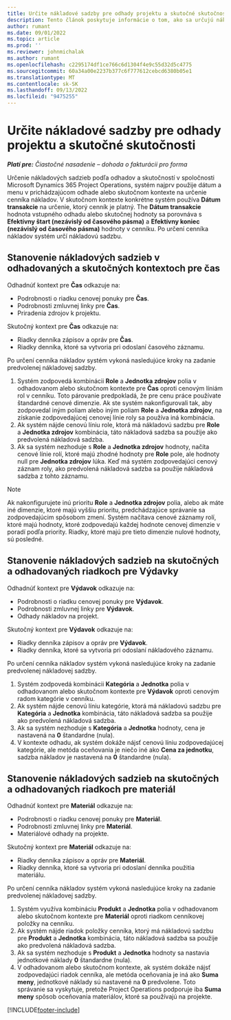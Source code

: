 ```yaml
---
title: Určite nákladové sadzby pre odhady projektu a skutočné skutočnosti
description: Tento článok poskytuje informácie o tom, ako sa určujú nákladové sadzby pre odhady a skutočné hodnoty projektu.
author: rumant
ms.date: 09/01/2022
ms.topic: article
ms.prod: ''
ms.reviewer: johnmichalak
ms.author: rumant
ms.openlocfilehash: c2295174df1ce766c6d1304f4e9c55d32d5c4775
ms.sourcegitcommit: 60a34a00e2237b377c6f777612cebcd6380b05e1
ms.translationtype: MT
ms.contentlocale: sk-SK
ms.lasthandoff: 09/13/2022
ms.locfileid: "9475255"
---
```

# <a name="determine-cost-rates-for-project-estimates-and-actuals"></a>Určite nákladové sadzby pre odhady projektu a skutočné skutočnosti

_**Platí pre:** Čiastočné nasadenie – dohoda o fakturácii pro forma_

Určenie nákladových sadzieb podľa odhadov a skutočností v spoločnosti Microsoft Dynamics 365 Project Operations, systém najprv použije dátum a menu v prichádzajúcom odhade alebo skutočnom kontexte na určenie cenníka nákladov. V skutočnom kontexte konkrétne systém používa **Dátum transakcie** na určenie, ktorý cenník je platný. The **Dátum transakcie** hodnota vstupného odhadu alebo skutočnej hodnoty sa porovnáva s **Efektívny štart (nezávislý od časového pásma)** a **Efektívny koniec (nezávislý od časového pásma)** hodnoty v cenníku. Po určení cenníka nákladov systém určí nákladovú sadzbu. 

## <a name="determining-cost-rates-in-estimate-and-actual-contexts-for-time"></a>Stanovenie nákladových sadzieb v odhadovaných a skutočných kontextoch pre čas

Odhadnúť kontext pre **Čas** odkazuje na:

- Podrobnosti o riadku cenovej ponuky pre **Čas**.
- Podrobnosti zmluvnej linky pre **Čas**.
- Priradenia zdrojov k projektu.

Skutočný kontext pre **Čas** odkazuje na:

- Riadky denníka zápisov a opráv pre **Čas**.
- Riadky denníka, ktoré sa vytvoria pri odoslaní časového záznamu.

Po určení cenníka nákladov systém vykoná nasledujúce kroky na zadanie predvolenej nákladovej sadzby.

1. Systém zodpovedá kombinácii **Role** a **Jednotka zdrojov** polia v odhadovanom alebo skutočnom kontexte pre **Čas** oproti cenovým líniám rol v cenníku. Toto párovanie predpokladá, že pre cenu práce používate štandardné cenové dimenzie. Ak ste systém nakonfigurovali tak, aby zodpovedal iným poliam alebo iným poliam **Role** a **Jednotka zdrojov**, na získanie zodpovedajúcej cenovej línie roly sa používa iná kombinácia.
1. Ak systém nájde cenovú líniu role, ktorá má nákladovú sadzbu pre **Role** a **Jednotka zdrojov** kombinácia, táto nákladová sadzba sa použije ako predvolená nákladová sadzba.
1. Ak sa systém nezhoduje s **Role** a **Jednotka zdrojov** hodnoty, načíta cenové línie rolí, ktoré majú zhodné hodnoty pre **Role** pole, ale hodnoty null pre **Jednotka zdrojov** lúka. Keď má systém zodpovedajúci cenový záznam roly, ako predvolená nákladová sadzba sa použije nákladová sadzba z tohto záznamu.

> [!NOTE]
> Ak nakonfigurujete inú prioritu **Role** a **Jednotka zdrojov** polia, alebo ak máte iné dimenzie, ktoré majú vyššiu prioritu, predchádzajúce správanie sa zodpovedajúcim spôsobom zmení. Systém načítava cenové záznamy rolí, ktoré majú hodnoty, ktoré zodpovedajú každej hodnote cenovej dimenzie v poradí podľa priority. Riadky, ktoré majú pre tieto dimenzie nulové hodnoty, sú posledné.

## <a name="determining-cost-rates-on-actual-and-estimate-lines-for-expense"></a>Stanovenie nákladových sadzieb na skutočných a odhadovaných riadkoch pre Výdavky

Odhadnúť kontext pre **Výdavok** odkazuje na:

- Podrobnosti o riadku cenovej ponuky pre **Výdavok**.
- Podrobnosti zmluvnej linky pre **Výdavok**.
- Odhady nákladov na projekt.

Skutočný kontext pre **Výdavok** odkazuje na:

- Riadky denníka zápisov a opráv pre **Výdavok**.
- Riadky denníka, ktoré sa vytvoria pri odoslaní nákladového záznamu.

Po určení cenníka nákladov systém vykoná nasledujúce kroky na zadanie predvolenej nákladovej sadzby.

1. Systém zodpovedá kombinácii **Kategória** a **Jednotka** polia v odhadovanom alebo skutočnom kontexte pre **Výdavok** oproti cenovým radom kategórie v cenníku.
1. Ak systém nájde cenovú líniu kategórie, ktorá má nákladovú sadzbu pre **Kategória** a **Jednotka** kombinácia, táto nákladová sadzba sa použije ako predvolená nákladová sadzba.
1. Ak sa systém nezhoduje s **Kategória** a **Jednotka** hodnoty, cena je nastavená na **0** štandardne (nula).
1. V kontexte odhadu, ak systém dokáže nájsť cenovú líniu zodpovedajúcej kategórie, ale metóda oceňovania je niečo iné ako **Cena za jednotku**, sadzba nákladov je nastavená na **0** štandardne (nula).

## <a name="determining-cost-rates-on-actual-and-estimate-lines-for-material"></a>Stanovenie nákladových sadzieb na skutočných a odhadovaných riadkoch pre materiál

Odhadnúť kontext pre **Materiál** odkazuje na:

- Podrobnosti o riadku cenovej ponuky pre **Materiál**.
- Podrobnosti zmluvnej linky pre **Materiál**.
- Materiálové odhady na projekte.

Skutočný kontext pre **Materiál** odkazuje na:

- Riadky denníka zápisov a opráv pre **Materiál**.
- Riadky denníka, ktoré sa vytvoria pri odoslaní denníka použitia materiálu.

Po určení cenníka nákladov systém vykoná nasledujúce kroky na zadanie predvolenej nákladovej sadzby.

1. Systém využíva kombináciu **Produkt** a **Jednotka** polia v odhadovanom alebo skutočnom kontexte pre **Materiál** oproti riadkom cenníkovej položky na cenníku.
1. Ak systém nájde riadok položky cenníka, ktorý má nákladovú sadzbu pre **Produkt** a **Jednotka** kombinácia, táto nákladová sadzba sa použije ako predvolená nákladová sadzba.
1. Ak sa systém nezhoduje s **Produkt** a **Jednotka** hodnoty sa nastavia jednotkové náklady **0** štandardne (nula).
1. V odhadovanom alebo skutočnom kontexte, ak systém dokáže nájsť zodpovedajúci riadok cenníka, ale metóda oceňovania je iná ako **Suma meny**, jednotkové náklady sú nastavené na **0** predvolene. Toto správanie sa vyskytuje, pretože Project Operations podporuje iba **Suma meny** spôsob oceňovania materiálov, ktoré sa používajú na projekte.

[!INCLUDE[footer-include](../../includes/footer-banner.md)]
